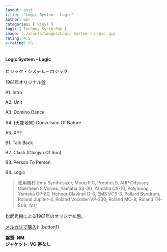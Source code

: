 ```yaml
---
layout: post
title:  "Logic System – Logic"
author: mmr
categories: [ Vinyl ]
tags: [ Techno, Synth-Pop ]
image: ../assets/images/Logic System – Logic.jpg
rating: 4.5
v-rating: VG
---
```


#### Logic System – Logic

ロジック・システム – ロジック

1981年オリジナル盤

A1. Intro

A2. Unit

A3. Domino Dance

A4. (天変地異) Convulsion Of Nature

A5. XY?

B1. Talk Back

B2. Clash (Chinjyu Of Sun)

B3. Person To Person

B4. Logic

> 使用機材
Emu Synthesizer, Moog IIIC, Prophet 5, ARP Odyssey, Oberheim 8 Voices, Yamaha SS-30, Yamaha CS-10, Polymoog , Yamaha CP-80, Hohner Clavinet D-6, EMS VCS-3, Pollard Syndrum, Roland Jupiter-4, Roland Vocoder VP-330, Roland MC-8, Roland TR-808, など

松武秀樹による1981年のオリジナル盤。

[メルカリで購入](https://jp.mercari.com/item/m66419316264){: .button1}

<div class="mt-4 mb-4 d-flex align-items-center">
<strong class="mr-1">盤質: NM</strong>
</div>
<div class="mt-4 mb-4 d-flex align-items-center">
<strong class="mr-1">ジャケット: VG 帯なし</strong>
</div>
